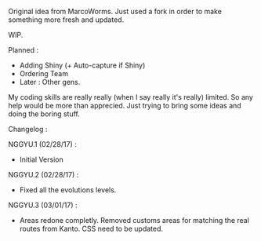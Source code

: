 Original idea from MarcoWorms. Just used a fork in order to make something more fresh and updated.

WIP.

Planned :

- Adding Shiny (+ Auto-capture if Shiny)
- Ordering Team
- Later : Other gens.

My coding skills are really really (when I say really it's really) limited. So any help would be more than apprecied. Just trying to bring some ideas and doing the boring stuff.

Changelog :

NGGYU.1 (02/28/17) :
- Initial Version

NGGYU.2 (02/28/17) :
- Fixed all the evolutions levels.

NGGYU.3 (03/01/17) :
- Areas redone completly. Removed customs areas for matching the real routes from Kanto. CSS need to be updated.
